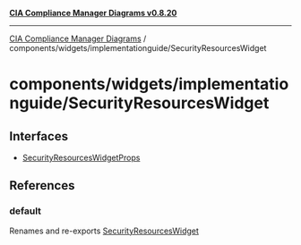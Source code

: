 [**CIA Compliance Manager Diagrams v0.8.20**](../../../../README.md)

***

[CIA Compliance Manager Diagrams](../../../../modules.md) / components/widgets/implementationguide/SecurityResourcesWidget

# components/widgets/implementationguide/SecurityResourcesWidget

## Interfaces

- [SecurityResourcesWidgetProps](interfaces/SecurityResourcesWidgetProps.md)

## References

### default

Renames and re-exports [SecurityResourcesWidget](../../../variables/SecurityResourcesWidget.md)
